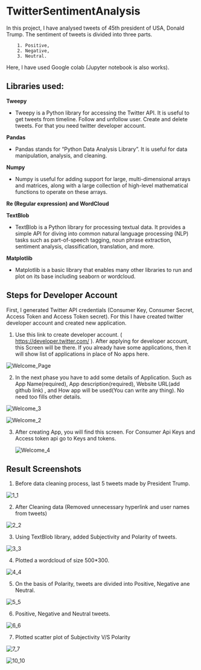 # TwitterSentimentAnalysis
In this project, I have analysed tweets of 45th president of USA, Donald Trump.  The sentiment of tweets is divided into three parts. 
       
        1. Positive, 
        2. Negative, 
        3. Neutral.

Here, I have used Google colab (Jupyter notebook is also works).

##	Libraries used:

**Tweepy**

  - Tweepy is a Python library for accessing the Twitter API. It is useful to get tweets from timeline. Follow and unfollow user. Create and delete tweets. For that you need twitter developer account.

**Pandas** 
  - Pandas stands for “Python Data Analysis Library”.  It is useful for data manipulation, analysis, and cleaning. 

**Numpy** 
  - Numpy is useful for adding support for large, multi-dimensional arrays and matrices, along with a large collection of high-level mathematical functions to operate on these arrays.

**Re (Regular expression) and WordCloud**

**TextBlob**
  - TextBlob is a Python library for processing textual data. It provides a simple API for diving into common natural language processing (NLP) tasks such as part-of-speech tagging, noun phrase extraction, sentiment analysis, classification, translation, and more.

**Matplotlib** 
  - Matplotlib is a basic library that enables many other libraries to run and plot on its base including seaborn or wordcloud.
  
  
## Steps for Developer Account

First, I generated Twitter API credentials (Consumer Key, Consumer Secret, Access Token and Access Token secret).  For this I have created twitter developer account and created new application. 
1.	Use this link to create developer account. ( https://developer.twitter.com/ ). After applying for developer account, this Screen will be there. If you already have some applications, then it will show list of applications in place of No apps here.

   ![Welcome_Page](https://user-images.githubusercontent.com/60724707/84947571-6bf65c00-b0b8-11ea-8713-df1558c71204.png)
 
2.	In the next phase you have to add some details of Application. Such as App Name(required), App description(required), Website URL(add github link) , and How app will be used(You can write any thing). No need too fills other details.

   ![Welcome_3](https://user-images.githubusercontent.com/60724707/84947788-d27b7a00-b0b8-11ea-92c9-2521b6de4ee7.png)
   
   ![Welcome_2](https://user-images.githubusercontent.com/60724707/84947809-ddcea580-b0b8-11ea-9cbb-ec524aa702e6.png)


3.	After creating App, you will find this screen. For Consumer Api Keys and Access token api go to Keys and tokens.
    
    ![Welcome_4](https://user-images.githubusercontent.com/60724707/84947833-e7580d80-b0b8-11ea-86ac-47e31837d08d.png)


 
## Result Screenshots

1.  Before data cleaning process, last 5 tweets made by President Trump.


![1_1](https://user-images.githubusercontent.com/60724707/84949524-61899180-b0bb-11ea-90fa-babc8b4adbd9.png)


2.  After Cleaning data (Removed unnecessary hyperlink and user names from tweets)


![2_2](https://user-images.githubusercontent.com/60724707/84949756-b62d0c80-b0bb-11ea-9d1d-9afacbcc87a0.png)


3.  Using TextBlob library, added Subjectivity and Polarity of tweets.

![3_3](https://user-images.githubusercontent.com/60724707/84949992-23d93880-b0bc-11ea-94d6-667512973eed.png)

4.  Plotted a wordcloud of size 500*300. 


![4_4](https://user-images.githubusercontent.com/60724707/84950245-9a763600-b0bc-11ea-8f98-c28c871ff090.png)


5.  On the basis of Polarity, tweets are divided into Positive, Negative ane Neutral.

![5_5](https://user-images.githubusercontent.com/60724707/84950528-11abca00-b0bd-11ea-8030-2d62263a4032.png)


6.  Positive, Negative and Neutral tweets. 

![6_6](https://user-images.githubusercontent.com/60724707/84951150-04dba600-b0be-11ea-8903-7d7770bf268d.png)


7.  Plotted scatter plot of Subjectivity V/S Polarity

![7_7](https://user-images.githubusercontent.com/60724707/84951476-7ae00d00-b0be-11ea-8136-174b3356aa7f.png)


![10_10](https://user-images.githubusercontent.com/60724707/84951786-ecb85680-b0be-11ea-9cb6-46f8bdd75e68.png)
